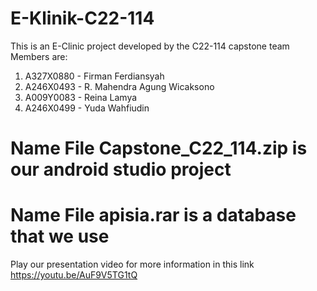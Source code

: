 # E-Klinik-C22-114
This is an E-Clinic project developed by the C22-114 capstone team
Members are:
1.	A327X0880 - Firman Ferdiansyah
2.	A246X0493 - R. Mahendra Agung Wicaksono
3.	A009Y0083 - Reina Lamya
4.	A246X0499 - Yuda Wahfiudin

# Name File Capstone_C22_114.zip is our android studio project
# Name File apisia.rar is a database that we use

Play our presentation video for more information in this link https://youtu.be/AuF9V5TG1tQ
